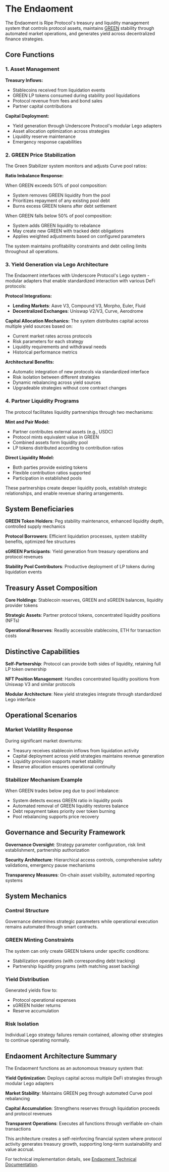 # The Endaoment

The Endaoment is Ripe Protocol's treasury and liquidity management system that controls protocol assets, maintains [GREEN](green.md) stability through automated market operations, and generates yield across decentralized finance strategies.

## Core Functions

### 1. Asset Management

**Treasury Inflows:**
- Stablecoins received from liquidation events
- GREEN LP tokens consumed during stability pool liquidations
- Protocol revenue from fees and bond sales
- Partner capital contributions

**Capital Deployment:**
- Yield generation through Underscore Protocol's modular Lego adapters
- Asset allocation optimization across strategies
- Liquidity reserve maintenance
- Emergency response capabilities

### 2. GREEN Price Stabilization

The Green Stabilizer system monitors and adjusts Curve pool ratios:

**Ratio Imbalance Response:**

When GREEN exceeds 50% of pool composition:
- System removes GREEN liquidity from the pool
- Prioritizes repayment of any existing pool debt
- Burns excess GREEN tokens after debt settlement

When GREEN falls below 50% of pool composition:
- System adds GREEN liquidity to rebalance
- May create new GREEN with tracked debt obligations
- Applies weighted adjustments based on configured parameters

The system maintains profitability constraints and debt ceiling limits throughout all operations.

### 3. Yield Generation via Lego Architecture

The Endaoment interfaces with Underscore Protocol's Lego system - modular adapters that enable standardized interaction with various DeFi protocols:

**Protocol Integrations:**
- **Lending Markets**: Aave V3, Compound V3, Morpho, Euler, Fluid
- **Decentralized Exchanges**: Uniswap V2/V3, Curve, Aerodrome

**Capital Allocation Mechanics:**
The system distributes capital across multiple yield sources based on:
- Current market rates across protocols
- Risk parameters for each strategy
- Liquidity requirements and withdrawal needs
- Historical performance metrics

**Architectural Benefits:**
- Automatic integration of new protocols via standardized interface
- Risk isolation between different strategies
- Dynamic rebalancing across yield sources
- Upgradeable strategies without core contract changes

### 4. Partner Liquidity Programs

The protocol facilitates liquidity partnerships through two mechanisms:

**Mint and Pair Model:**
- Partner contributes external assets (e.g., USDC)
- Protocol mints equivalent value in GREEN
- Combined assets form liquidity pool
- LP tokens distributed according to contribution ratios

**Direct Liquidity Model:**
- Both parties provide existing tokens
- Flexible contribution ratios supported
- Participation in established pools

These partnerships create deeper liquidity pools, establish strategic relationships, and enable revenue sharing arrangements.

## System Beneficiaries

**GREEN Token Holders**: Peg stability maintenance, enhanced liquidity depth, controlled supply mechanics

**Protocol Borrowers**: Efficient liquidation processes, system stability benefits, optimized fee structures

**sGREEN Participants**: Yield generation from treasury operations and protocol revenues

**Stability Pool Contributors**: Productive deployment of LP tokens during liquidation events

## Treasury Asset Composition

**Core Holdings**: Stablecoin reserves, GREEN and sGREEN balances, liquidity provider tokens

**Strategic Assets**: Partner protocol tokens, concentrated liquidity positions (NFTs)

**Operational Reserves**: Readily accessible stablecoins, ETH for transaction costs

## Distinctive Capabilities

**Self-Partnership**: Protocol can provide both sides of liquidity, retaining full LP token ownership

**NFT Position Management**: Handles concentrated liquidity positions from Uniswap V3 and similar protocols

**Modular Architecture**: New yield strategies integrate through standardized Lego interface

## Operational Scenarios

### Market Volatility Response

During significant market downturns:
- Treasury receives stablecoin inflows from liquidation activity
- Capital deployment across yield strategies maintains revenue generation
- Liquidity provision supports market stability
- Reserve allocation ensures operational continuity

### Stabilizer Mechanism Example

When GREEN trades below peg due to pool imbalance:
- System detects excess GREEN ratio in liquidity pools
- Automated removal of GREEN liquidity restores balance
- Debt repayment takes priority over token burning
- Pool rebalancing supports price recovery

## Governance and Security Framework

**Governance Oversight**: Strategy parameter configuration, risk limit establishment, partnership authorization

**Security Architecture**: Hierarchical access controls, comprehensive safety validations, emergency pause mechanisms

**Transparency Measures**: On-chain asset visibility, automated reporting systems

## System Mechanics

### Control Structure
Governance determines strategic parameters while operational execution remains automated through smart contracts.

### GREEN Minting Constraints
The system can only create GREEN tokens under specific conditions:
- Stabilization operations (with corresponding debt tracking)
- Partnership liquidity programs (with matching asset backing)

### Yield Distribution
Generated yields flow to:
- Protocol operational expenses
- sGREEN holder returns
- Reserve accumulation

### Risk Isolation
Individual Lego strategy failures remain contained, allowing other strategies to continue operating normally.

## Endaoment Architecture Summary

The Endaoment functions as an autonomous treasury system that:

**Yield Optimization**: Deploys capital across multiple DeFi strategies through modular Lego adapters

**Market Stability**: Maintains GREEN peg through automated Curve pool rebalancing

**Capital Accumulation**: Strengthens reserves through liquidation proceeds and protocol revenues

**Transparent Operations**: Executes all functions through verifiable on-chain transactions

This architecture creates a self-reinforcing financial system where protocol activity generates treasury growth, supporting long-term sustainability and value accrual.

For technical implementation details, see [Endaoment Technical Documentation](../technical/core/Endaoment.md).